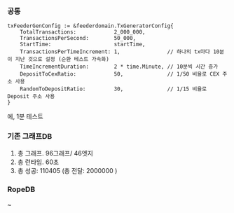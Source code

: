 ### 공통
	txFeederGenConfig := &feederdomain.TxGeneratorConfig{
		TotalTransactions:            2_000_000,
		TransactionsPerSecond:        50_000,
		StartTime:                    startTime,
		TransactionsPerTimeIncrement: 1,               // 하나의 tx마다 10분이 지난 것으로 설정 (순환 테스트 가속화)
		TimeIncrementDuration:        2 * time.Minute, // 10분씩 시간 증가
		DepositToCexRatio:            50,              // 1/50 비율로 CEX 주소 사용
		RandomToDepositRatio:         30,              // 1/15 비율로 Deposit 주소 사용
	}
에, 1분 테스트
### 기존 그래프DB
1. 총 그래프. 96그래프/ 46엣지
2. 총 런타임. 60초
3. 총 성공: 110405 (총 전달: 2000000 )

### RopeDB

~